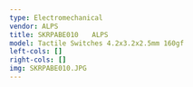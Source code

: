 ```yaml
---
type: Electromechanical
vendor: ALPS
title: SKRPABE010　　ALPS
model: Tactile Switches 4.2x3.2x2.5mm 160gf
left-cols: []
right-cols: []
img: SKRPABE010.JPG
---
```


